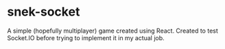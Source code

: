 # snek-socket
A simple (hopefully multiplayer) game created using React. Created to test Socket.IO before trying to implement it in my actual job.
